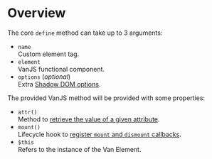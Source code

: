# Overview

The core `define` method can take up to 3 arguments:

- `name`  
  Custom element tag.
- `element`  
  VanJS functional component.
- `options` (_optional_)  
  Extra [Shadow DOM options](./shadow-options).

The provided VanJS method will be provided with some properties:

- `attr()`  
  Method to [retrieve the value of a given attribute](./attributes).
- `mount()`  
  Lifecycle hook to [register `mount` and `dismount` callbacks](./lifecycle).
- `$this`  
  Refers to the instance of the Van Element.
